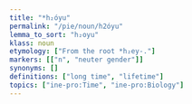 ```yaml
---
title: "*h₂óyu"
permalink: "/pie/noun/h2óyu"
lemma_to_sort: "h₂oyu"
klass: noun
etymology: ["From the root *h₂ey-."]
markers: [["n", "neuter gender"]]
synonyms: []
definitions: ["long time", "lifetime"]
topics: ["ine-pro:Time", "ine-pro:Biology"]
---
```


